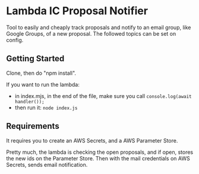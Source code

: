 # Lambda IC Proposal Notifier

Tool to easily and cheaply track proposals and notify to an email group, like Google Groups, of a new proposal.
The followed topics can be set on config.

## Getting Started

Clone, then do "npm install".

If you want to run the lambda:

- in index.mjs, in the end of the file, make sure you call `console.log(await handler());`
- then run it: `node index.js`

## Requirements

It requires you to create an AWS Secrets, and a AWS Parameter Store.

Pretty much, the lambda is checking the open proposals, and if open, stores the new ids on the Parameter Store.
Then with the mail credentials on AWS Secrets, sends email notification.
